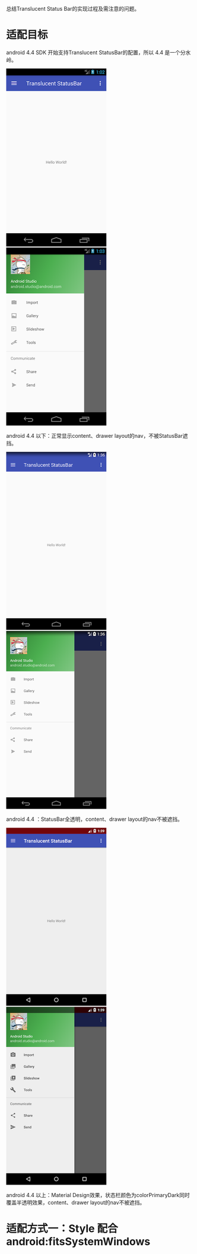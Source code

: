 总结Translucent Status Bar的实现过程及需注意的问题。

# 适配目标

android 4.4 SDK 开始支持Translucent StatusBar的配置，所以 4.4 是一个分水岭。

![sdk_18](/img/sdk_18.png) ![sdk_18_open_drawer](/img/sdk_18_open_drawer.png)

android 4.4 以下：正常显示content、drawer layout的nav，不被StatusBar遮挡。

![sdk_19](/img/sdk_19.png) ![sdk_19_open_drawer](/img/sdk_19_open_drawer.png)

android 4.4 ：StatusBar全透明，content、drawer layout的nav不被遮挡。

![sdk_18](/img/sdk_21.png) ![sdk_18_open_drawer](/img/sdk_21_open_drawer.png)

android 4.4 以上：Material Design效果，状态栏颜色为colorPrimaryDark同时覆盖半透明效果，content、drawer layout的nav不被遮挡。

# 适配方式一：Style 配合 android:fitsSystemWindows
